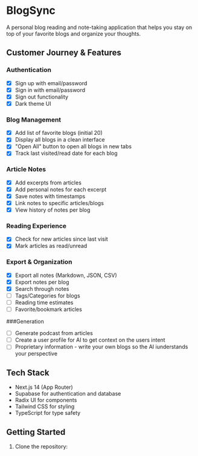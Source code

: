 # BlogSync

A personal blog reading and note-taking application that helps you stay on top of your favorite blogs and organize your thoughts.

## Customer Journey & Features

### Authentication
- [x] Sign up with email/password
- [x] Sign in with email/password
- [x] Sign out functionality
- [x] Dark theme UI

### Blog Management
- [x] Add list of favorite blogs (initial 20)
- [x] Display all blogs in a clean interface
- [x] "Open All" button to open all blogs in new tabs
- [x] Track last visited/read date for each blog

### Article Notes
- [x] Add excerpts from articles
- [x] Add personal notes for each excerpt
- [x] Save notes with timestamps
- [x] Link notes to specific articles/blogs
- [x] View history of notes per blog

### Reading Experience
- [x] Check for new articles since last visit
- [x] Mark articles as read/unread

### Export & Organization
- [x] Export all notes (Markdown, JSON, CSV)
- [x] Export notes per blog
- [x] Search through notes
- [ ] Tags/Categories for blogs
- [ ] Reading time estimates
- [ ] Favorite/bookmark articles

###Generation
- [ ] Generate podcast from articles
- [ ] Create a user profile for AI to get context on the users intent
- [ ] Proprietary information - write your own blogs so the AI iunderstands your perspective

## Tech Stack

- Next.js 14 (App Router)
- Supabase for authentication and database
- Radix UI for components
- Tailwind CSS for styling
- TypeScript for type safety

## Getting Started

1. Clone the repository:
